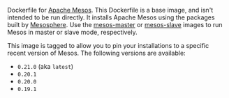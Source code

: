 Dockerfile for [Apache Mesos](http://mesos.apache.org/).  This Dockerfile is a
base image, and isn't intended to be run directly.  It installs Apache Mesos
using the packages built by [Mesosphere](http://mesosphere.io/downloads/).  Use
the [mesos-master](../mesos-master/) or [mesos-slave](../mesos-slave/) images to
run Mesos in master or slave mode, respectively.

This image is tagged to allow you to pin your installations to a specific recent
version of Mesos.  The following versions are available:

  * `0.21.0` (aka `latest`)
  * `0.20.1`
  * `0.20.0`
  * `0.19.1`
